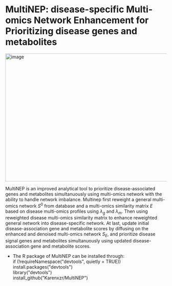 # MultiNEP: disease-specific Multi-omics Network Enhancement for Prioritizing disease genes and metabolites
<img width="800" height="400" alt="image" src="https://user-images.githubusercontent.com/27308407/200651148-300d4cdb-9029-46db-b312-f23b054955c4.png">

MultiNEP is an improved analytical tool to prioritize disease-associated genes and metabolites simultanuously using multi-omics network with the ability to handle network imbalance. Multinep first reweight a general multi-omics network $S^0$ from database and a multi-omics similarity matrix $E$ based on disease multi-omics profiles using $\lambda_g$ and $\lambda_m$. Then using reweighted disease multi-omics similarity matrix to enhance reweighted general network into disease-specific network. At last, update initial disease-association gene and metabolite scores by diffusing on the enhanced and denoised multi-omics network $S_E$, and prioritize disease signal genes and metabolites simultanuously using updated disease-association gene and metabolite scores. 

- The R package of MultiNEP can be installed through:<br />
if (!requireNamespace("devtools", quietly = TRUE)) <br />
install.packages("devtools")<br />
library("devtools")<br />
install_github("Karenxzr/MultiNEP")

